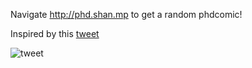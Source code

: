 Navigate http://phd.shan.mp to get a random phdcomic!



Inspired by this [tweet](https://twitter.com/shurru/status/852620705661427713)

![tweet](/Users/boron/randPHDComics/tweet.png)

